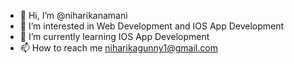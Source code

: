 - 👋 Hi, I’m @niharikanamani
- 👀 I’m interested in Web Development and IOS App Development
- 🌱 I’m currently learning IOS App Development
- 📫 How to reach me niharikagunny1@gmail.com

<!---
niharikanamani/niharikanamani is a ✨ special ✨ repository because its `README.md` (this file) appears on your GitHub profile.
You can click the Preview link to take a look at your changes.
--->
